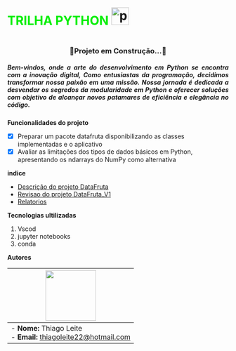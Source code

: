 # <font color="gree"> TRILHA PYTHON </font><img src="https://cdn.jsdelivr.net/gh/devicons/devicon/icons/python/python-original.svg" height="40" alt="python logo"  />
  <img width="12" />
  
  <h3 align="center">🚧Projeto em Construção...🚧</h3>

 <h5 align="justify">Bem-vindos, onde a arte do desenvolvimento em Python se encontra com a inovação digital, Como entusiastas da programação, decidimos transformar nossa paixão em uma missão. Nossa jornada é dedicada a desvendar os segredos da modularidade em Python e oferecer soluções com objetivo de alcançar novos patamares de eficiência e elegância no código.</h5>

**Funcionalidades do projeto**

- [x] Preparar um pacote datafruta disponibilizando as classes implementadas e o aplicativo
- [x] Avaliar as limitações dos tipos de dados básicos em Python, apresentando os ndarrays do NumPy como alternativa

 **indice**

 - <a href="./DataFruta/DescriçaodasAtividades.md">Descrição do projeto DataFruta</a>
  - <a href="./DataFruta_V1/RevisãodasAtividades.md">Revisao do projeto DataFruta_V1</a>
  - <a href="./Relatorios/">Relatorios</a>

 **Tecnologias ultilizadas**

 1. Vscod
 2. jupyter notebooks
 3. conda

  **Autores**

| [<img src="https://avatars.githubusercontent.com/u/147214226?v=4" width=115><br><sub></sub>](https://github.com/Leitetc) | 
| :---: |
| <div align="justify">- **Nome:** Thiago Leite <br> - **Email:** [thiagoleite22@hotmail.com](mailto:thiagoleite22@hotmail.com)</div> |
